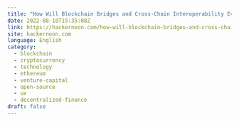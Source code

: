 ```yaml
---
title: "How Will Blockchain Bridges and Cross-Chain Interoperability Evolve from a UX Perspective?"
date: 2022-08-10T15:35:08Z
link: https://hackernoon.com/how-will-blockchain-bridges-and-cross-chain-interoperability-evolve-from-a-ux-perspective?source=rss&utm_medium=RSS&utm_source=news.12bit.vn
site: hackernoon.com
language: English
category:
  - blockchain
  - cryptocurrency
  - technology
  - ethereum
  - venture-capital
  - open-source
  - ux
  - decentralized-finance
draft: false
---
```

